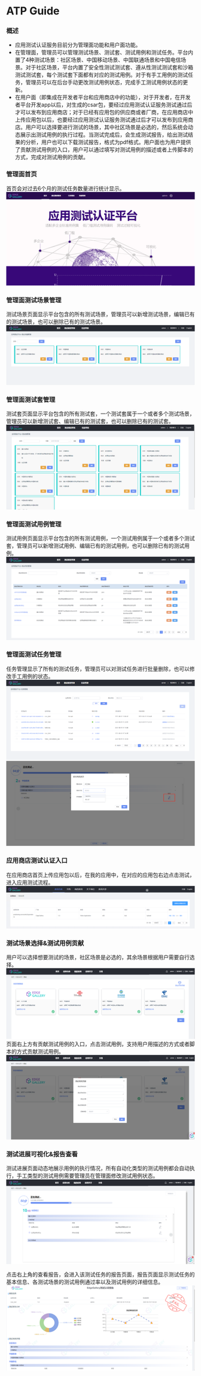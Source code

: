 ATP Guide
========================

### 概述
- 应用测试认证服务目前分为管理面功能和用户面功能。
- 在管理面，管理员可以管理测试场景、测试套、测试用例和测试任务。平台内置了4种测试场景：社区场景、中国移动场景、中国联通场景和中国电信场景。对于社区场景，平台内置了安全性测试测试套、遵从性测试测试套和沙箱测试测试套，每个测试套下面都有对应的测试用例。对于有手工用例的测试任务，管理员可以在后台手动更改测试用例状态，完成手工测试用例状态的更新。
- 在用户面（即集成在开发者平台和应用商店中的功能），对于开发者，在开发者平台开发app以后，对生成的csar包，要经过应用测试认证服务测试通过后才可以发布到应用商店；对于已经有应用包的供应商或者厂商，在应用商店中上传应用包以后，也要经过应用测试认证服务测试通过后才可以发布到应用商店。用户可以选择要进行测试的场景，其中社区场景是必选的，然后系统会动态展示出测试用例的执行过程。当测试完成后，会生成测试报告，给出测试结果的分析，用户也可以下载测试报告，格式为pdf格式。用户面也为用户提供了贡献测试用例的入口，用户可以通过填写对测试用例的描述或者上传脚本的方式，完成对测试用例的贡献。

### 管理面首页
首页会对过去6个月的测试任务数量进行统计显示。
![](/uploads/images/2021/atp/management-portal.png "首页.png")

### 管理面测试场景管理
测试场景页面显示平台包含的所有测试场景，管理员可以新增测试场景，编辑已有的测试场景，也可以删除已有的测试场景。
![](/uploads/images/2021/atp/testScenario.png "测试场景.png")

### 管理面测试套管理
测试套页面显示平台包含的所有测试套，一个测试套属于一个或者多个测试场景，管理员可以新增测试套、编辑已有的测试套，也可以删除已有的测试套。
![](/uploads/images/2021/atp/testSuite.png "测试套.png")

### 管理面测试用例管理
测试用例页面显示平台包含的所有测试用例，一个测试用例属于一个或者多个测试套，管理员可以新增测试用例、编辑已有的测试用例，也可以删除已有的测试用例。
![](/uploads/images/2021/atp/testCase.png "测试用例.png")

### 管理面测试任务管理
任务管理显示了所有的测试任务，管理员可以对测试任务进行批量删除，也可以修改手工用例的状态。
![](/uploads/images/2021/atp/task.png "测试任务.png")
![](/uploads/images/2021/atp/modifyStatus.png "修改手工用例状态.png")

### 应用商店测试认证入口
在应用商店首页上传应用包以后，在我的应用中，在对应的应用包右边点击测试，进入应用测试流程。
![](/uploads/images/2021/cor2020/myApp.PNG "我的应用.PNG")

### 测试场景选择&测试用例贡献
用户可以选择想要测试的场景，社区场景是必选的，其余场景根据用户需要自行选择。
![](/uploads/images/2021/atp/selectScenario.png "选择测试场景.png")
页面右上方有贡献测试用例的入口，点击测试用例，支持用户用描述的方式或者脚本的方式贡献测试用例。
![](/uploads/images/2021/atp/contribution.png "贡献测试用例.png")

### 测试进展可视化&报告查看
测试进展页面动态地展示用例的执行情况，所有自动化类型的测试用例都会自动执行，手工类型的测试用例需要管理员在管理面修改测试用例状态。
![](/uploads/images/2021/atp/process.png "测试进展.png")

点击右上角的查看报告，会进入该测试任务的报告页面，报告页面显示测试任务的基本信息、各测试场景的测试用例通过率以及测试用例的详细信息。
![](/uploads/images/2021/atp/testReport.png "测试报告.png ")
